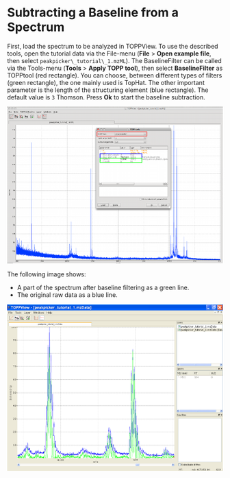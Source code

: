 Subtracting a Baseline from a Spectrum
=====================================

First, load the spectrum to be analyzed in TOPPView. To use the described tools, open the tutorial data via the
File-menu (**File** > **Open example file**, then select `peakpicker\_tutorial\_1.mzML`). The BaselineFilter can be called via
the Tools-menu (**Tools** > **Apply TOPP tool**), then select **BaselineFilter** as TOPPtool (red rectangle). You can choose,
between different types of filters (green rectangle), the one mainly used is TopHat. The other important parameter is
the length of the structuring element (blue rectangle). The default value is `3` Thomson. Press **Ok** to start the baseline
subtraction.

![TOPPView Tools Baseline](../../images/tutorials/topp/TOPPView_tools_baseline.png)

The following image shows:
- A part of the spectrum after baseline filtering as a green line.
- The original raw data as a blue line.

![TOPPView Tools Baseline Filtered](../../images/tutorials/topp/TOPPView_tools_baseline_filtered.png)
